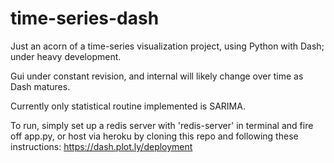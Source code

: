 # time-series-dash
Just an acorn of a time-series visualization project, using Python with Dash; under heavy development.

Gui under constant revision, and internal will likely change over time as Dash matures.

Currently only statistical routine implemented is SARIMA.

To run, simply set up a redis server with 'redis-server' in terminal and fire off app.py, or host via heroku by cloning this repo and following these instructions: https://dash.plot.ly/deployment
